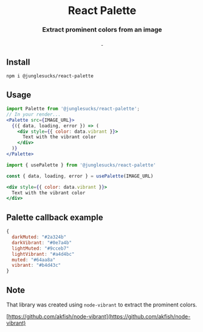 <p align="center">
  <h1 align="center">React Palette</h1>
</p>

<h3 align="center">
	Extract prominent colors from an image
</h3>

<p align="center">
  <a aria-label="Tests status" href="https://github.com/junglesucks/react-palette/actions/workflows/build.yaml">
    <img alt="" src="https://img.shields.io/github/workflow/status/junglesucks/react-palette/Node.js%20CI?label=Tests&style=for-the-badge&labelColor=000000">
  </a>
  <a aria-label="License" href="https://github.com/junglesucks/react-palette/blob/master/LICENSE">
    <img alt="" src="https://img.shields.io/github/license/junglesucks/react-palette?labelColor=000&style=for-the-badge">
  </a>
</p>

## Install
```
npm i @junglesucks/react-palette
```

## Usage
```jsx
import Palette from '@junglesucks/react-palette';
// In your render...
<Palette src={IMAGE_URL}>
  {({ data, loading, error }) => (
    <div style={{ color: data.vibrant }}>
      Text with the vibrant color
    </div>
  )}
</Palette>
```

```jsx
import { usePalette } from '@junglesucks/react-palette'

const { data, loading, error } = usePalette(IMAGE_URL)

<div style={{ color: data.vibrant }}>
  Text with the vibrant color
</div>
```

## Palette callback example
```js
{
  darkMuted: "#2a324b"
  darkVibrant: "#0e7a4b"
  lightMuted: "#9cceb7"
  lightVibrant: "#a4d4bc"
  muted: "#64aa8a"
  vibrant: "#b4d43c"
}
```

## Note

That library was created using `node-vibrant` to extract the prominent colors.

[https://github.com/akfish/node-vibrant](https://github.com/akfish/node-vibrant)
